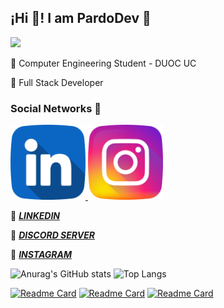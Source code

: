 ## ¡Hi 👋! I am PardoDev 👾

![](https://komarev.com/ghpvc/?username=Pardo-Dev&color=blueviolet&style=for-the-badge)

🔵 Computer Engineering Student - DUOC UC

🔵 Full Stack Developer

### Social Networks 👾
<a href="https://www.linkedin.com/in/carlos-pardo-belmar-507860243/">
  <img src="icons/linkedin.png" height=120>
</a>

<a href="https://www.instagram.com/_p4rd0.c_/">
  <img src="icons/instagram.png" height=120>
</a>

🔵 [***LINKEDIN***](https://www.linkedin.com/in/carlos-pardo-belmar-507860243/)

🔵 [***DISCORD SERVER***](https://discord.gg/aP2QZk25AY)

🔵 [***INSTAGRAM***](https://www.instagram.com/_p4rd0.c_/)

![Anurag's GitHub stats](https://github-readme-stats.vercel.app/api?username=Pardo-Dev&show_icons=true&theme=highcontrast) 
![Top Langs](https://github-readme-stats.vercel.app/api/top-langs/?username=Pardo-Dev&theme=highcontrast) 

[![Readme Card](https://github-readme-stats.vercel.app/api/pin/?username=Pardo-Dev&repo=RegistrApp&theme=highcontrast)](https://github.com/Pardo-Dev/RegistrApp)
[![Readme Card](https://github-readme-stats.vercel.app/api/pin/?username=Pardo-Dev&repo=RayoMkween-Taller_Mecanico&theme=highcontrast)](https://github.com/Pardo-Dev/RayoMkween-Taller_Mecanico)
[![Readme Card](https://github-readme-stats.vercel.app/api/pin/?username=Pardo-Dev&repo=Comandos-Git&theme=highcontrast)](https://github.com/Pardo-Dev/Comandos-Git)
